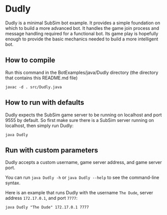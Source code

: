 Dudly
=====

Dudly is a minimal SubSim bot example.  It provides a simple foundation on which to build a more advanced bot.  It handles the game join process and message handling required for a functional bot.  Its game play is hopefully enough to provide the basic mechanics needed to build a more intelligent bot.

How to compile
--------------

Run this command in the BotExamples/java/Dudly directory (the directory that contains this README.md file)

    javac -d . src/Dudly.java

How to run with defaults
------------------------

Dudly expects the SubSim game server to be running on localhost and port 9555 by default.  So first make sure there is a SubSim server running on localhost, then simply run Dudly:

    java Dudly

Run with custom parameters
--------------------------

Dudly accepts a custom username, game server address, and game server port.

You can run `java Dudly -h` or `java Dudly --help` to see the command-line syntax.

Here is an example that runs Dudly with the username `The Dude`, server address `172.17.0.1`, and port `7777`:

    java Dudly "The Dude" 172.17.0.1 7777

